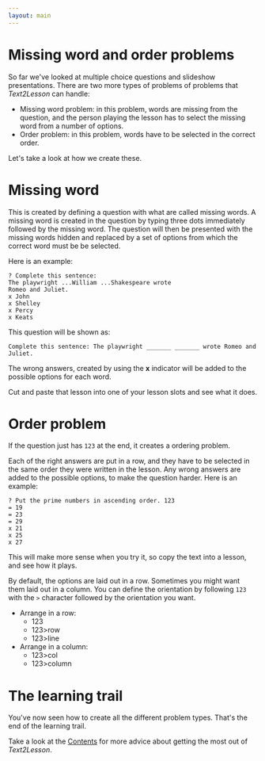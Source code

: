 ```yaml
---
layout: main
---
```


# Missing word and order problems

So far we've looked at multiple choice questions and slideshow presentations.
There are two more types of problems of problems that _Text2Lesson_ can handle:

- Missing word problem: in this problem, words are missing from the question, and
  the person playing the lesson has to select the missing word from a number of options.
- Order problem: in this problem, words have to be selected in the correct order.

Let's take a look at how we create these.

# Missing word

This is created by defining a question with what are called missing words. A missing
word is created in the question by typing three dots immediately followed by the missing
word. The question will then be presented with the missing words hidden and replaced
by a set of options from which the correct word must be be selected.

Here is an example:

```
? Complete this sentence:
The playwright ...William ...Shakespeare wrote
Romeo and Juliet.
x John
x Shelley
x Percy
x Keats
```

This question will be shown as:

```
Complete this sentence: The playwright _______ _______ wrote Romeo and Juliet.
```

The wrong answers, created by using the **x** indicator will be added to the
possible options for each word.

Cut and paste that lesson into one of your lesson slots and see what it does.

# Order problem

If the question just has `123` at the end, it creates a ordering problem.

Each of the right answers are put in a row, and they have to be selected in the
same order they were written in the lesson. Any wrong answers are added to the
possible options, to make the question harder. Here is an example:

```
? Put the prime numbers in ascending order. 123
= 19
= 23
= 29
x 21
x 25
x 27
```

This will make more sense when you try it, so copy the text into a lesson, and
see how it plays.

By default, the options are laid out in a row. Sometimes you might want them
laid out in a column. You can define the orientation by following `123` with the
`>` character followed by the orientation you want.

- Arrange in a row:
  - 123
  - 123>row
  - 123>line
- Arrange in a column:
  - 123>col
  - 123>column

# The learning trail

You've now seen how to create all the different problem types. That's the end
of the learning trail.

Take a look at the [Contents](../contents.md) for more advice about getting the
most out of _Text2Lesson_.

